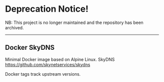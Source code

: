 # Deprecation Notice!

NB: This project is no longer maintained and the repository has been archived.

---

## Docker SkyDNS

Minimal Docker image based on Alpine Linux. SkyDNS https://github.com/skynetservices/skydns

Docker tags track upstream versions.

